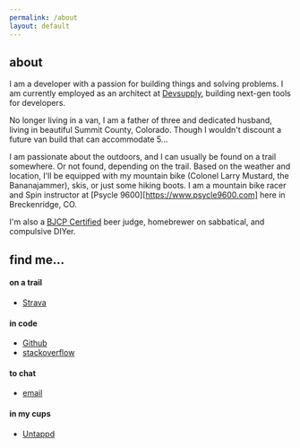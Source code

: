 ```yaml
---
permalink: /about
layout: default
---
```

## about

I am a developer with a passion for building things and solving problems. I am currently employed as
an architect at [Devsupply][1], building next-gen tools for developers.

No longer living in a van, I am a father of three and dedicated husband, living in beautiful Summit County, Colorado. 
Though I wouldn't discount a future van build that can accommodate 5...

I am passionate about the outdoors, and I can usually be found on a trail somewhere. Or not found,
depending on the trail. Based on the weather and location, I'll be equipped with my mountain bike (Colonel Larry
Mustard, the Bananajammer), skis, or just some hiking boots. I am a mountain bike racer and Spin instructor at 
[Psycle 9600][https://www.psycle9600.com] here in Breckenridge, CO.

I'm also a [BJCP Certified][2] beer judge, homebrewer on sabbatical, and compulsive DIYer.

## find me...

#### on a trail
 - [Strava](https://www.strava.com/athletes/4000080)

#### in code
 - [Github](https://www.github.com/sarumont)
 - [stackoverflow](http://stackoverflow.com/users/43356/sarumont)

#### to chat
 - [email](mailto:richard@sigil.org)

#### in my cups
 - [Untappd](https://untappd.com/user/sarumont)

 [1]: https://www.devsupply.com
 [2]: https://bjcp.org
